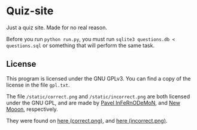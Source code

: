 Quiz-site
===

Just a quiz site. Made for no real reason.

Before you run `python run.py`, you must run `sqlite3 questions.db < questions.sql` or something that will perform the same task.

License
--
This program is licensed under the GNU GPLv3. You can find a copy of the license in the file `gpl.txt`.

The file `/static/correct.png` and `/static/incorrect.png` are both licensed under the GNU GPL, and are made by 
[Pavel InFeRnODeMoN](https://opendesktop.org/usermanager/search.php?username=InFeRnODeMoN), and 
[New Mooon](https://code.google.com/u/newmooon/), respectively.

They were found on [here (correct.png)](http://findicons.com/icon/234352/button_ok?id=387647), and [here (incorrect.png)](http://findicons.com/icon/229840/gtk_close).
